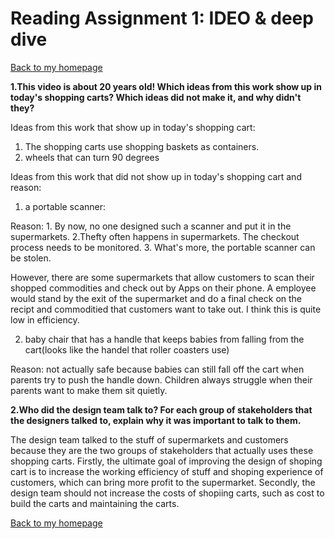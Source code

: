 Reading Assignment 1: IDEO & deep dive
========================================

[Back to my homepage](https://miaomiaosang.github.io/csci5839-YuLi9309/)

**1.This video is about 20 years old! Which ideas from this work show up in today's shopping carts? Which ideas did not make it, and why didn't they?**

Ideas from this work that show up in today's shopping cart:

1) The shopping carts use shopping baskets as containers.
2) wheels that can turn 90 degrees

Ideas from this work that did not show up in today's shopping cart and reason:

1) a portable scanner: 

  Reason: 1. By now, no one designed such a scanner and put it in the supermarkets. 2.Thefty often happens in supermarkets. The checkout process needs to be monitored. 3. What's more, the portable scanner can be stolen.
  
  However, there are some supermarkets that allow customers to scan their shopped commodities and check out by Apps on their phone. A employee would stand by the exit of the supermarket and do a final check on the recipt and commoditied that customers want to take out. I think this is quite low in efficiency.
  
  
2) baby chair that has a handle that keeps babies from falling from the cart(looks like the handel that roller coasters use)

Reason: not actually safe because babies can still fall off the cart when parents try to push the handle down. Children always struggle when their parents want to make them sit quietly.

**2.Who did the design team talk to? For each group of stakeholders that the designers talked to, explain why it was important to talk to them.**

The design team talked to the stuff of supermarkets and customers because they are the two groups of stakeholders that actually uses these shopping carts. Firstly, the ultimate goal of improving the design of shoping cart is to increase the working efficiency of stuff and shoping experience of customers, which can bring more profit to the supermarket. Secondly, the design team should not increase the costs of shopiing carts, such as cost to build the carts and maintaining the carts.

[Back to my homepage](https://miaomiaosang.github.io/csci5839-YuLi9309/)
